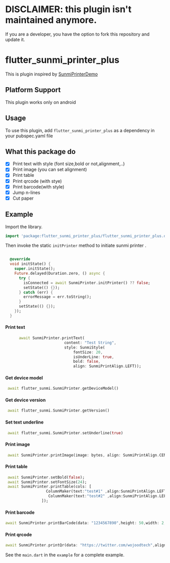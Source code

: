 # DISCLAIMER: this plugin isn't maintained anymore.
If you are a developer, you have the option to fork this repository and update it.

# flutter_sunmi_printer_plus
This is plugin inspired by [SunmiPrinterDemo](https://github.com/shangmisunmi/SunmiPrinterDemo)

## Platform Support
This plugin works only on android

## Usage

To use this plugin, add `flutter_sunmi_printer_plus` as a dependency in your pubspec.yaml file

## What this package do
- [x] Print text with style (font size,bold or not,alignment,..)
- [x] Print image (you can set alignment)
- [x] Print table
- [x] Print qrcode (with stye)
- [x] Print barcode(with style)
- [x] Jump n-lines 
- [x] Cut paper  

## Example

Import the library.

```dart
import 'package:flutter_sunmi_printer_plus/flutter_sunmi_printer_plus.dart';
```

Then invoke the static `initPrinter` method to initiate sunmi printer .

```dart

  @override
  void initState() {
    super.initState();
    Future.delayed(Duration.zero, () async {
      try {
        isConnected = await SunmiPrinter.initPrinter() ?? false;
        setState(() {});
      } catch (err) {
        errorMessage = err.toString();
      }
      setState(() {});
    });
  }
```


#### Print text
```dart
      await SunmiPrinter.printText(
                          content: "Test String",
                          style: SunmiStyle(
                              fontSize: 20,
                              isUnderLine: true,
                              bold: false,
                              align: SunmiPrintAlign.LEFT));
```
#### Get device model
```dart
 await flutter_sunmi.SunmiPrinter.getDeviceModel()
```

#### Get device version
```dart
 await flutter_sunmi.SunmiPrinter.getVersion()
```

#### Set text underline
```dart
 await flutter_sunmi.SunmiPrinter.setUnderline(true)
```
#### Print image
```dart
 await SunmiPrinter.printImage(image: bytes, align: SunmiPrintAlign.CENTER); // bytes as Uint8List
```

#### Print table
```dart
 await SunmiPrinter.setBold(false);
 await SunmiPrinter.setFontSize(24);
 await SunmiPrinter.printTable(cols: [
                  ColumnMaker(text:"test#1" ,align:SunmiPrintAlign.LEFT ,width:5),
                   ColumnMaker(text:"test#2" ,align:SunmiPrintAlign.LEFT ,width: 5),
                ]);  
```

#### Print barcode
```dart
await SunmiPrinter.printBarCode(data: "1234567890",height: 50,width: 2,textPosition: SunmiBarcodeTextPos.TEXT_UNDER,barcodeType:SunmiBarcodeType.CODE128,align:SunmiPrintAlign.CENTER );   
```

#### Print qrcode
```dart
await SunmiPrinter.printQr(data: "https://twitter.com/wojoodtech",align:SunmiPrintAlign.CENTER,size: 5);          
```


See the `main.dart` in the `example` for a complete example.


